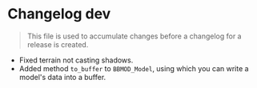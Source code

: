 # Changelog dev
> This file is used to accumulate changes before a changelog for a release is
> created.

* Fixed terrain not casting shadows.
* Added method `to_buffer` to `BBMOD_Model`, using which you can write a model's data into a buffer.
